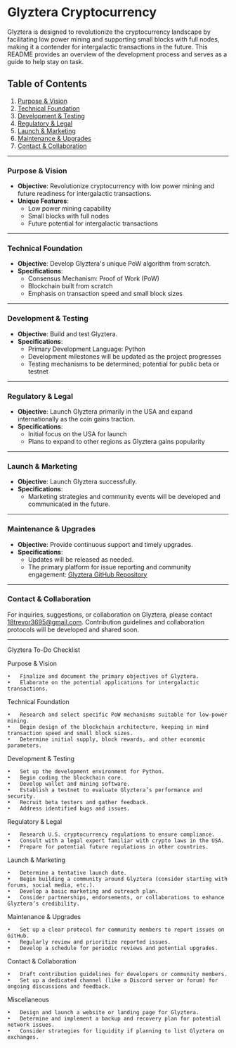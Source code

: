 # Glyztera Cryptocurrency

Glyztera is designed to revolutionize the cryptocurrency landscape by facilitating low power mining and supporting small blocks with full nodes, making it a contender for intergalactic transactions in the future. This README provides an overview of the development process and serves as a guide to help stay on task.

## Table of Contents

1. [Purpose & Vision](#purpose--vision)
2. [Technical Foundation](#technical-foundation)
3. [Development & Testing](#development--testing)
4. [Regulatory & Legal](#regulatory--legal)
5. [Launch & Marketing](#launch--marketing)
6. [Maintenance & Upgrades](#maintenance--upgrades)
7. [Contact & Collaboration](#contact--collaboration)

---

### Purpose & Vision

- **Objective**: Revolutionize cryptocurrency with low power mining and future readiness for intergalactic transactions.
- **Unique Features**: 
  - Low power mining capability
  - Small blocks with full nodes
  - Future potential for intergalactic transactions

---

### Technical Foundation

- **Objective**: Develop Glyztera's unique PoW algorithm from scratch.
- **Specifications**:
  - Consensus Mechanism: Proof of Work (PoW)
  - Blockchain built from scratch
  - Emphasis on transaction speed and small block sizes

---

### Development & Testing

- **Objective**: Build and test Glyztera.
- **Specifications**:
  - Primary Development Language: Python
  - Development milestones will be updated as the project progresses
  - Testing mechanisms to be determined; potential for public beta or testnet

---

### Regulatory & Legal

- **Objective**: Launch Glyztera primarily in the USA and expand internationally as the coin gains traction.
- **Specifications**:
  - Initial focus on the USA for launch
  - Plans to expand to other regions as Glyztera gains popularity

---

### Launch & Marketing

- **Objective**: Launch Glyztera successfully.
- **Specifications**:
  - Marketing strategies and community events will be developed and communicated in the future.

---

### Maintenance & Upgrades

- **Objective**: Provide continuous support and timely upgrades.
- **Specifications**:
  - Updates will be released as needed.
  - The primary platform for issue reporting and community engagement: [Glyztera GitHub Repository](https://github.com/[your_github_username]/glyztera)

---

### Contact & Collaboration

For inquiries, suggestions, or collaboration on Glyztera, please contact [18trevor3695@gmail.com](mailto:18trevor3695@gmail.com). Contribution guidelines and collaboration protocols will be developed and shared soon.

---

Glyztera To-Do Checklist

Purpose & Vision

	•	Finalize and document the primary objectives of Glyztera.
	•	Elaborate on the potential applications for intergalactic transactions.

Technical Foundation

	•	Research and select specific PoW mechanisms suitable for low-power mining.
	•	Begin design of the blockchain architecture, keeping in mind transaction speed and small block sizes.
	•	Determine initial supply, block rewards, and other economic parameters.

Development & Testing

	•	Set up the development environment for Python.
	•	Begin coding the blockchain core.
	•	Develop wallet and mining software.
	•	Establish a testnet to evaluate Glyztera’s performance and security.
	•	Recruit beta testers and gather feedback.
	•	Address identified bugs and issues.

Regulatory & Legal

	•	Research U.S. cryptocurrency regulations to ensure compliance.
	•	Consult with a legal expert familiar with crypto laws in the USA.
	•	Prepare for potential future regulations in other countries.

Launch & Marketing

	•	Determine a tentative launch date.
	•	Begin building a community around Glyztera (consider starting with forums, social media, etc.).
	•	Develop a basic marketing and outreach plan.
	•	Consider partnerships, endorsements, or collaborations to enhance Glyztera’s credibility.

Maintenance & Upgrades

	•	Set up a clear protocol for community members to report issues on GitHub.
	•	Regularly review and prioritize reported issues.
	•	Develop a schedule for periodic reviews and potential upgrades.

Contact & Collaboration

	•	Draft contribution guidelines for developers or community members.
	•	Set up a dedicated channel (like a Discord server or forum) for ongoing discussions and feedback.

Miscellaneous

	•	Design and launch a website or landing page for Glyztera.
	•	Determine and implement a backup and recovery plan for potential network issues.
	•	Consider strategies for liquidity if planning to list Glyztera on exchanges.